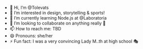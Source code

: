 - 👋 Hi, I’m @Tolevats
- 👀 I’m interested in design, storytelling & sports!
- 🌱 I’m currently learning Node.js at @Laboratoria
- 💞️ I’m looking to collaborate on anything really 👀
- 📫 How to reach me: TBD
- 😄 Pronouns: she/her
- ⚡ Fun fact: I was a very convincing Lady M..th at high school 🎭

<!---
Tolevats/Tolevats is a ✨ special ✨ repository because its `README.md` (this file) appears on your GitHub profile.
You can click the Preview link to take a look at your changes.
--->
